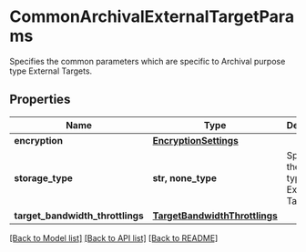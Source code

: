 # CommonArchivalExternalTargetParams

Specifies the common parameters which are specific to Archival purpose type External Targets.

## Properties
Name | Type | Description | Notes
------------ | ------------- | ------------- | -------------
**encryption** | [**EncryptionSettings**](EncryptionSettings.md) |  | 
**storage_type** | **str, none_type** | Specifies the Storage type of the External Target. | 
**target_bandwidth_throttlings** | [**TargetBandwidthThrottlings**](TargetBandwidthThrottlings.md) |  | [optional] 

[[Back to Model list]](../README.md#documentation-for-models) [[Back to API list]](../README.md#documentation-for-api-endpoints) [[Back to README]](../README.md)


